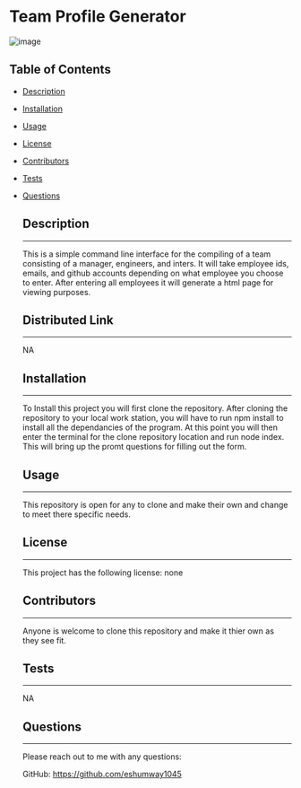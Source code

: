   # Team Profile Generator

    
  ![image](https;//img.shields.io/badge/license-none-brightgreen)
  
  ## Table of Contents
    
* [Description](#Description)
    
* [Installation](#Installation)
    
* [Usage](#Usage)
    
* [License](#License)
    
* [Contributors](#Contributors)
    
* [Tests](#Tests)
    
* [Questions](#Questions)


    ## Description
    -------------------------------------------------------
    This is a simple command line interface for the compiling of a team consisting of a manager, engineers, and inters.  It will take employee ids, emails, and github accounts depending on what employee you choose to enter.  After entering all employees it will generate a html page for viewing purposes.


    ## Distributed Link
    -------------------------------------------------------
    NA


    ## Installation
    -------------------------------------------------------
    To Install this project you will first clone the repository.  After cloning the repository to your local work station, you will have to run npm install to install all the dependancies of the program.  At this point you will then enter the terminal for the clone repository location and run node index.  This will bring up the promt questions for filling out the form.

    ## Usage
    -------------------------------------------------------
    This repository is open for any to clone and make their own and change to meet there specific needs.

    ## License
    -------------------------------------------------------
    This project has the following license: none

    ## Contributors
    -------------------------------------------------------
    Anyone is welcome to clone this repository and make it thier own as they see fit.

    ## Tests
    -------------------------------------------------------
    NA

    ## Questions
    -------------------------------------------------------
    Please reach out to me with any questions:

    GitHub: https://github.com/eshumway1045
  